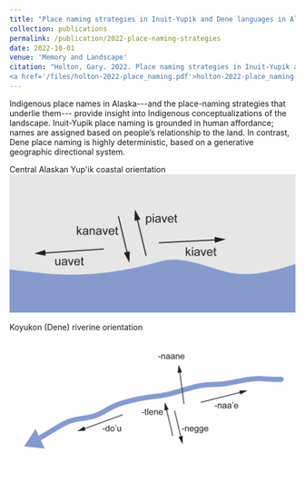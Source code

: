 ```yaml
---
title: "Place naming strategies in Inuit-Yupik and Dene languages in Alaska"
collection: publications
permalink: /publication/2022-place-naming-strategies
date: 2022-10-01
venue: 'Memory and Landscape'
citation: "Holton, Gary. 2022. Place naming strategies in Inuit-Yupik and Dene languages in Alaska. In Kenneth L. Pratt & Scott Heyes (eds.), <i>Memory and Landscape: Indigenous Responses to a Changing North</i>, 276–296. Athabasca: Athabasca University Press.
<a href='/files/holton-2022-place_naming.pdf'>holton-2022-place_naming.pdf</a>"
---
```


Indigenous place names in Alaska---and the place-naming strategies that underlie them---
provide insight into Indigenous conceptualizations of the landscape. Inuit-Yupik place naming is grounded in human affordance; names are
assigned based on people’s relationship to the
land. In contrast, Dene place naming is highly
deterministic, based on a generative geographic
directional system.

Central Alaskan Yup'ik coastal orientation
![Central Alaskan Yup'ik coastal orientation](/images/memory-fig1.png)

Koyukon (Dene) riverine orientation
![Koyukon (Dene) riverine orientation](/images/memory-fig2.png)

